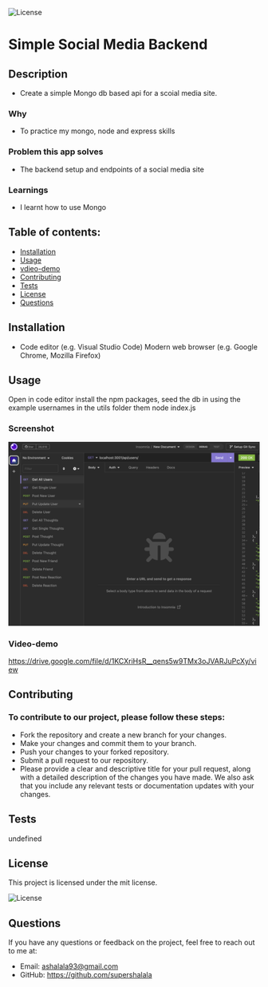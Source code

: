 

![License](https://img.shields.io/badge/License-mit-green.svg)

# Simple Social Media Backend




## Description

- Create a simple Mongo db based api for a scoial media site.

### Why
- To practice my mongo, node and express skills
### Problem this app solves
- The backend setup and endpoints of a social media site
### Learnings
- I learnt how to use Mongo



## Table of contents:

- [Installation](#installation)
- [Usage](#usage)
- [vdieo-demo](#video-demo)
- [Contributing](#contributing)
- [Tests](#tests)
- [License](#license)
- [Questions](#questions)

## Installation

- Code editor (e.g. Visual Studio Code) Modern web browser (e.g. Google Chrome, Mozilla Firefox)

## Usage

Open in code editor install the npm packages, seed the db in using the example usernames in the utils folder them node index.js

### Screenshot 

![Insomnia endpoints](./assets/images/insomnia_endpoints.png)



### Video-demo

https://drive.google.com/file/d/1KCXriHsR__qens5w9TMx3oJVARJuPcXy/view


## Contributing


### To contribute to our project, please follow these steps:

- Fork the repository and create a new branch for your changes.
- Make your changes and commit them to your branch.
- Push your changes to your forked repository.
- Submit a pull request to our repository.
- Please provide a clear and descriptive title for your pull request, along with a detailed description of the changes you have made. We also ask that you include any relevant tests or documentation updates with your changes.


## Tests

undefined

## License

This project is licensed under the mit license.

![License](https://img.shields.io/badge/License-mit-green.svg)


## Questions

If you have any questions or feedback on the project, feel free to reach out to me at:

- Email: ashalala93@gmail.com
- GitHub: https://github.com/supershalala


